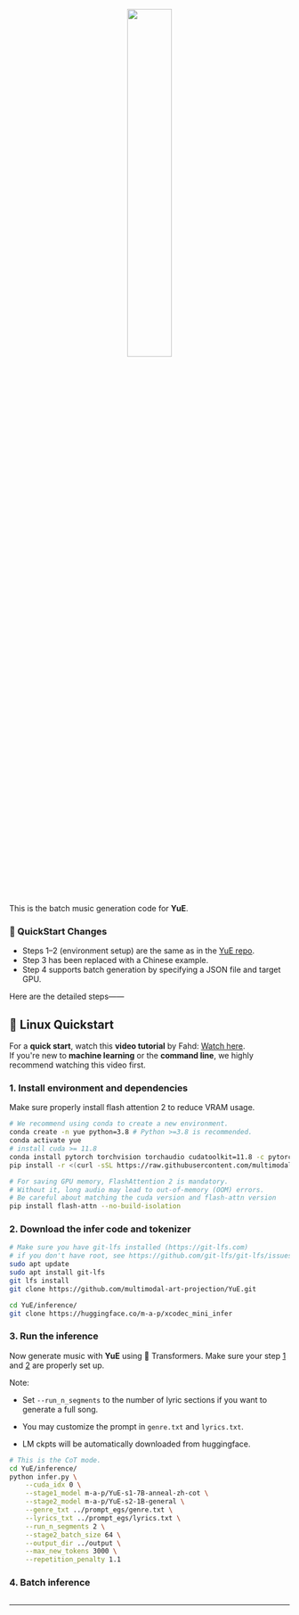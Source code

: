 <p align="center">
    <picture>
        <source srcset="./assets/logo/黑底.svg" media="(prefers-color-scheme: dark)">
        <img src="./assets/logo/白底.svg" width="40%">
    </picture>
</p>


<br>


This is the batch music generation code for **YuE**.

### 🔧 QuickStart Changes

- Steps 1–2 (environment setup) are the same as in the [YuE repo](https://github.com/multimodal-art-projection/YuE).
- Step 3 has been replaced with a Chinese example.
- Step 4 supports batch generation by specifying a JSON file and target GPU.
  
Here are the detailed steps——

## 🐧 Linux Quickstart
For a **quick start**, watch this **video tutorial** by Fahd: [Watch here](https://www.youtube.com/watch?v=RSMNH9GitbA).  
If you're new to **machine learning** or the **command line**, we highly recommend watching this video first.  

### 1. Install environment and dependencies
Make sure properly install flash attention 2 to reduce VRAM usage. 
```bash
# We recommend using conda to create a new environment.
conda create -n yue python=3.8 # Python >=3.8 is recommended.
conda activate yue
# install cuda >= 11.8
conda install pytorch torchvision torchaudio cudatoolkit=11.8 -c pytorch -c nvidia
pip install -r <(curl -sSL https://raw.githubusercontent.com/multimodal-art-projection/YuE/main/requirements.txt)

# For saving GPU memory, FlashAttention 2 is mandatory. 
# Without it, long audio may lead to out-of-memory (OOM) errors.
# Be careful about matching the cuda version and flash-attn version
pip install flash-attn --no-build-isolation
```

### 2. Download the infer code and tokenizer
```bash
# Make sure you have git-lfs installed (https://git-lfs.com)
# if you don't have root, see https://github.com/git-lfs/git-lfs/issues/4134#issuecomment-1635204943
sudo apt update
sudo apt install git-lfs
git lfs install
git clone https://github.com/multimodal-art-projection/YuE.git

cd YuE/inference/
git clone https://huggingface.co/m-a-p/xcodec_mini_infer
```

### 3. Run the inference
Now generate music with **YuE** using 🤗 Transformers. Make sure your step [1](#1-install-environment-and-dependencies) and [2](#2-download-the-infer-code-and-tokenizer) are properly set up. 

Note:
- Set `--run_n_segments` to the number of lyric sections if you want to generate a full song. 
- You may customize the prompt in `genre.txt` and `lyrics.txt`. 

- LM ckpts will be automatically downloaded from huggingface. 


```bash
# This is the CoT mode.
cd YuE/inference/
python infer.py \
    --cuda_idx 0 \
    --stage1_model m-a-p/YuE-s1-7B-anneal-zh-cot \
    --stage2_model m-a-p/YuE-s2-1B-general \
    --genre_txt ../prompt_egs/genre.txt \
    --lyrics_txt ../prompt_egs/lyrics.txt \
    --run_n_segments 2 \
    --stage2_batch_size 64 \
    --output_dir ../output \
    --max_new_tokens 3000 \
    --repetition_penalty 1.1
```


### 4. Batch inference

```
```

---


<br>
